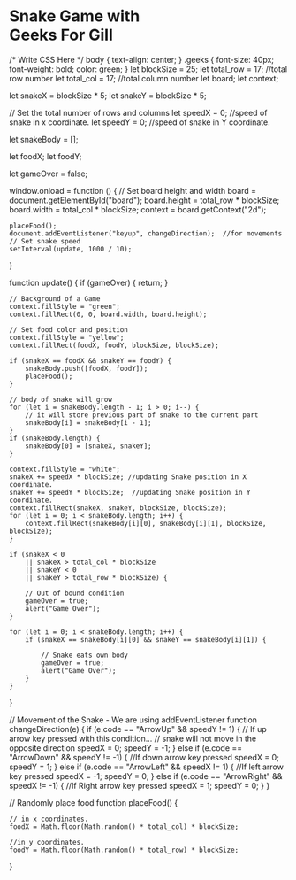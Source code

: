 <!DOCTYPE html>
<html>

<head>
    <meta charset="UTF-8">
    <meta name="viewport", 
          content="width=device-width, initial-scale=1.0">
    <title>Snake Game with GFG</title>
    <link rel="stylesheet" href="style.css">
    <script src="script.js"></script>
</head>

<body>
    <h1>Snake Game with 
          <div class="gill">Geeks For Gill</div>
    </h1>
    <canvas id="board"></canvas>
</body>

</html>
/* Write CSS Here */
body {
    text-align: center;
}
.geeks {
    font-size: 40px;
    font-weight: bold;
    color: green;
}
let blockSize = 25;
let total_row = 17; //total row number
let total_col = 17; //total column number
let board;
let context;

let snakeX = blockSize * 5;
let snakeY = blockSize * 5;

// Set the total number of rows and columns
let speedX = 0;  //speed of snake in x coordinate.
let speedY = 0;  //speed of snake in Y coordinate.

let snakeBody = [];

let foodX;
let foodY;

let gameOver = false;

window.onload = function () {
    // Set board height and width
    board = document.getElementById("board");
    board.height = total_row * blockSize;
    board.width = total_col * blockSize;
    context = board.getContext("2d");

    placeFood();
    document.addEventListener("keyup", changeDirection);  //for movements
    // Set snake speed
    setInterval(update, 1000 / 10);
}

function update() {
    if (gameOver) {
        return;
    }

    // Background of a Game
    context.fillStyle = "green";
    context.fillRect(0, 0, board.width, board.height);

    // Set food color and position
    context.fillStyle = "yellow";
    context.fillRect(foodX, foodY, blockSize, blockSize);

    if (snakeX == foodX && snakeY == foodY) {
        snakeBody.push([foodX, foodY]);
        placeFood();
    }

    // body of snake will grow
    for (let i = snakeBody.length - 1; i > 0; i--) {
        // it will store previous part of snake to the current part
        snakeBody[i] = snakeBody[i - 1];
    }
    if (snakeBody.length) {
        snakeBody[0] = [snakeX, snakeY];
    }

    context.fillStyle = "white";
    snakeX += speedX * blockSize; //updating Snake position in X coordinate.
    snakeY += speedY * blockSize;  //updating Snake position in Y coordinate.
    context.fillRect(snakeX, snakeY, blockSize, blockSize);
    for (let i = 0; i < snakeBody.length; i++) {
        context.fillRect(snakeBody[i][0], snakeBody[i][1], blockSize, blockSize);
    }

    if (snakeX < 0 
        || snakeX > total_col * blockSize 
        || snakeY < 0 
        || snakeY > total_row * blockSize) { 
        
        // Out of bound condition
        gameOver = true;
        alert("Game Over");
    }

    for (let i = 0; i < snakeBody.length; i++) {
        if (snakeX == snakeBody[i][0] && snakeY == snakeBody[i][1]) { 
            
            // Snake eats own body
            gameOver = true;
            alert("Game Over");
        }
    }
}

// Movement of the Snake - We are using addEventListener
function changeDirection(e) {
    if (e.code == "ArrowUp" && speedY != 1) { 
        // If up arrow key pressed with this condition...
        // snake will not move in the opposite direction
        speedX = 0;
        speedY = -1;
    }
    else if (e.code == "ArrowDown" && speedY != -1) {
        //If down arrow key pressed
        speedX = 0;
        speedY = 1;
    }
    else if (e.code == "ArrowLeft" && speedX != 1) {
        //If left arrow key pressed
        speedX = -1;
        speedY = 0;
    }
    else if (e.code == "ArrowRight" && speedX != -1) { 
        //If Right arrow key pressed
        speedX = 1;
        speedY = 0;
    }
}

// Randomly place food
function placeFood() {

    // in x coordinates.
    foodX = Math.floor(Math.random() * total_col) * blockSize; 
    
    //in y coordinates.
    foodY = Math.floor(Math.random() * total_row) * blockSize; 
}
